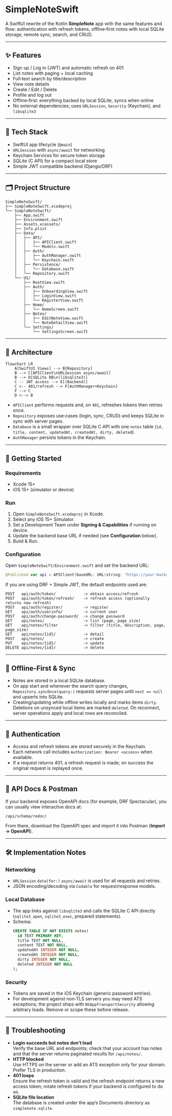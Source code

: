 # SimpleNoteSwift

A SwiftUI rewrite of the Kotlin **SimpleNote** app with the same features and flow: authentication with refresh tokens, offline‑first notes with local SQLite storage, remote sync, search, and CRUD.

---

## ✨ Features

- Sign up / Log in (JWT) and automatic refresh on 401
- List notes with paging + local caching
- Full‑text search by title/description
- View note details
- Create / Edit / Delete
- Profile and log out
- Offline‑first: everything backed by local SQLite, syncs when online
- No external dependencies; uses `URLSession`, `Security` (Keychain), and `libsqlite3`

---

## 🧱 Tech Stack

- SwiftUI app lifecycle (`@main`)
- `URLSession` with `async/await` for networking
- Keychain Services for secure token storage
- SQLite (C API) for a compact local store
- Simple JWT compatible backend (Django/DRF)

---

## 🗂 Project Structure

```
SimpleNoteSwift/
├── SimpleNoteSwift.xcodeproj
└── SimpleNoteSwift/
    ├── App.swift
    ├── Environment.swift
    ├── Assets.xcassets/
    ├── Info.plist
    ├── Data/
    │   ├── API/
    │   │   ├── APIClient.swift
    │   │   └── Models.swift
    │   ├── Auth/
    │   │   ├── AuthManager.swift
    │   │   └── Keychain.swift
    │   ├── Persistence/
    │   │   └── Database.swift
    │   └── Repository.swift
    └── UI/
        ├── RootView.swift
        ├── Auth/
        │   ├── OnboardingView.swift
        │   ├── LoginView.swift
        │   └── RegisterView.swift
        ├── Home/
        │   └── HomeScreen.swift
        ├── Notes/
        │   ├── EditNoteView.swift
        │   └── NoteDetailView.swift
        └── Settings/
            └── SettingsScreen.swift
```

---

## 🧭 Architecture

```
flowchart LR
    A[SwiftUI Views] --> B[Repository]
    B --> C[APIClient\nURLSession async/await]
    B --> D[SQLite DB\n(libsqlite3)]
    C -- JWT access --> E[(Backend)]
    C <-- 401/refresh --> F[AuthManager+Keychain]
    F --> C
    D <--> B
```

- `APIClient` performs requests and, on `401`, refreshes tokens then retries once.
- `Repository` exposes use‑cases (login, sync, CRUD) and keeps SQLite in sync with server pages.
- `Database` is a small wrapper over SQLite C API with one `notes` table (`id, title, content, updatedAt, createdAt, dirty, deleted`).
- `AuthManager` persists tokens in the Keychain.

---

## 🚀 Getting Started

### Requirements
- Xcode 15+
- iOS 15+ (simulator or device)

### Run
1. Open `SimpleNoteSwift.xcodeproj` in Xcode.
2. Select any iOS 15+ Simulator.
3. Set a Development Team under **Signing & Capabilities** if running on device.
4. Update the backend base URL if needed (see **Configuration** below).
5. Build & Run.

### Configuration
Open `SimpleNoteSwift/Environment.swift` and set the backend URL:
```swift
@Published var api = APIClient(baseURL: URL(string: "https://your-backend.example/")!)
```
If you are using DRF + Simple JWT, the default endpoints used are:
```
POST   api/auth/token/            -> obtain access/refresh
POST   api/auth/token/refresh/    -> refresh access (optionally returns new refresh)
POST   api/auth/register/         -> register
GET    api/auth/userinfo/         -> current user
POST   api/auth/change-password/  -> change password
GET    api/notes/                 -> list (page, page_size)
GET    api/notes/filter           -> filter (title, description, page, page_size)
GET    api/notes/{id}/            -> detail
POST   api/notes/                 -> create
PUT    api/notes/{id}/            -> update
DELETE api/notes/{id}/            -> delete
```

---

## 🔁 Offline‑First & Sync

- Notes are stored in a local SQLite database.
- On app start and whenever the search query changes, `Repository.syncOnce(query:)` requests server pages until `next == null` and upserts into SQLite.
- Creating/updating while offline writes locally and marks items `dirty`. Deletions on unsynced local items are marked `deleted`. On reconnect, server operations apply and local rows are reconciled.

---

## 🔐 Authentication

- Access and refresh tokens are stored securely in the Keychain.
- Each network call includes `Authorization: Bearer <access>` when available.
- If a request returns 401, a refresh request is made; on success the original request is replayed once.

---

## 🧪 API Docs & Postman

If your backend exposes OpenAPI docs (for example, DRF Spectacular), you can usually view interactive docs at:
```
/api/schema/redoc/
```
From there, download the OpenAPI spec and import it into Postman (**Import → OpenAPI**).

---

## 🛠 Implementation Notes

### Networking
- `URLSession` `data(for:)` `async/await` is used for all requests and retries.
- JSON encoding/decoding via `Codable` for request/response models.

### Local Database
- The app links against `libsqlite3` and calls the SQLite C API directly (`sqlite3_open`, `sqlite3_exec`, prepared statements).
- Schema:
  ```sql
  CREATE TABLE IF NOT EXISTS notes(
    id TEXT PRIMARY KEY,
    title TEXT NOT NULL,
    content TEXT NOT NULL,
    updatedAt INTEGER NOT NULL,
    createdAt INTEGER NOT NULL,
    dirty INTEGER NOT NULL,
    deleted INTEGER NOT NULL
  );
  ```

### Security
- Tokens are saved in the iOS Keychain (generic password entries).
- For development against non‑TLS servers you may need ATS exceptions; the project ships with `NSAppTransportSecurity` allowing arbitrary loads. Remove or scope these before release.

---

## 🧰 Troubleshooting

- **Login succeeds but notes don’t load**  
  Verify the base URL and endpoints; check that your account has notes and that the server returns paginated results for `/api/notes/`.
- **HTTP blocked**  
  Use HTTPS on the server or add an ATS exception only for your domain. Prefer TLS in production.
- **401 loops**  
  Ensure the refresh token is valid and the refresh endpoint returns a new access token; rotate refresh tokens if your backend is configured to do so.
- **SQLite file location**  
  The database is created under the app’s Documents directory as `simplenote.sqlite`.

